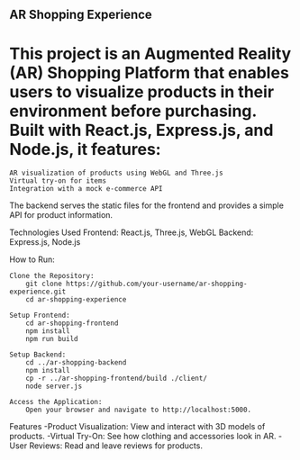 ## AR Shopping Experience

# This project is an Augmented Reality (AR) Shopping Platform that enables users to visualize products in their environment before purchasing. Built with React.js, Express.js, and Node.js, it features:

    AR visualization of products using WebGL and Three.js
    Virtual try-on for items
    Integration with a mock e-commerce API

The backend serves the static files for the frontend and provides a simple API for product information.

Technologies Used
    Frontend: React.js, Three.js, WebGL
    Backend: Express.js, Node.js

How to Run:

    Clone the Repository:
        git clone https://github.com/your-username/ar-shopping-experience.git
        cd ar-shopping-experience

    Setup Frontend:
        cd ar-shopping-frontend
        npm install
        npm run build

    Setup Backend:
        cd ../ar-shopping-backend
        npm install
        cp -r ../ar-shopping-frontend/build ./client/
        node server.js

    Access the Application:
        Open your browser and navigate to http://localhost:5000.

Features
    -Product Visualization: View and interact with 3D models of products.
    -Virtual Try-On: See how clothing and accessories look in AR.
    -User Reviews: Read and leave reviews for products.